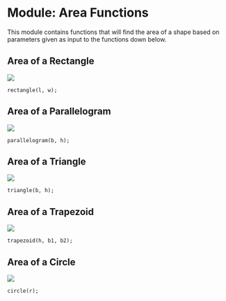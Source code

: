 # Module: Area Functions
This module contains functions that will find the area of a shape based on parameters given as input to the functions down below.

## Area of a Rectangle
![][area_rect]
```
rectangle(l, w);
```

## Area of a Parallelogram
![][area_para]
```
parallelogram(b, h);
```

## Area of a Triangle
![][area_trian]
```
triangle(b, h);
```

## Area of a Trapezoid
![][area_trapa]
```
trapezoid(h, b1, b2);
```

## Area of a Circle
![][area_circ]
```
circle(r);
```

[area_rect]: https://github.com/ChristoffenOSWorks/libalgebra-rs/blob/master/docs/images/area_rect.gif 
[area_para]: https://raw.githubusercontent.com/ChristoffenOSWorks/libalgebra-rs/master/docs/images/area_para.gif 
[area_trian]: https://github.com/ChristoffenOSWorks/libalgebra-rs/blob/master/docs/images/area_trian.gif
[area_trapa]: https://github.com/ChristoffenOSWorks/libalgebra-rs/blob/master/docs/images/area_trap.gif
[area_circ]: https://github.com/ChristoffenOSWorks/libalgebra-rs/blob/master/docs/images/area_circ.gif
